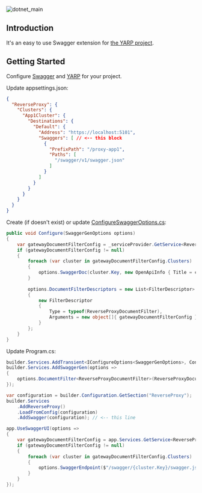 ![dotnet_main](https://github.com/andreytreyt/yarp-swagger/actions/workflows/dotnet.yml/badge.svg?branch=main)

## Introduction

It's an easy to use Swagger extension for [the YARP project](https://github.com/microsoft/reverse-proxy).

## Getting Started

Configure [Swagger](https://learn.microsoft.com/en-us/aspnet/core/tutorials/getting-started-with-swashbuckle) and [YARP](https://microsoft.github.io/reverse-proxy/articles/getting-started.html) for your project.

Update appsettings.json:

```json lines
{
  "ReverseProxy": {
    "Clusters": {
      "App1Cluster": {
        "Destinations": {
          "Default": {
            "Address": "https://localhost:5101",
            "Swaggers": [ // <-- this block
              {
                "PrefixPath": "/proxy-app1",
                "Paths": [
                  "/swagger/v1/swagger.json"
                ]
              }
            ]
          }
        }
      }
    }
  }
}
```

Create (if doesn't exist) or update [ConfigureSwaggerOptions.cs](sample/Yarp/ConfigureSwaggerOptions.cs):

```csharp
public void Configure(SwaggerGenOptions options)
{
    var gatewayDocumentFilterConfig = _serviceProvider.GetService<ReverseProxyDocumentFilterConfig>();
    if (gatewayDocumentFilterConfig != null)
    {
        foreach (var cluster in gatewayDocumentFilterConfig.Clusters)
        {
            options.SwaggerDoc(cluster.Key, new OpenApiInfo { Title = cluster.Key, Version = cluster.Key });
        }
            
        options.DocumentFilterDescriptors = new List<FilterDescriptor>
        {
            new FilterDescriptor
            {
                Type = typeof(ReverseProxyDocumentFilter),
                Arguments = new object[]{ gatewayDocumentFilterConfig }
            }
        };
    }
}
```

Update Program.cs:

```csharp
builder.Services.AddTransient<IConfigureOptions<SwaggerGenOptions>, ConfigureSwaggerOptions>();
builder.Services.AddSwaggerGen(options =>
{
    options.DocumentFilter<ReverseProxyDocumentFilter>(ReverseProxyDocumentFilterConfig.Empty);
});
```

```csharp
var configuration = builder.Configuration.GetSection("ReverseProxy");
builder.Services
    .AddReverseProxy()
    .LoadFromConfig(configuration)
    .AddSwagger(configuration); // <-- this line
```

```csharp
app.UseSwaggerUI(options =>
{
    var gatewayDocumentFilterConfig = app.Services.GetService<ReverseProxyDocumentFilterConfig>();
    if (gatewayDocumentFilterConfig != null)
    {
        foreach (var cluster in gatewayDocumentFilterConfig.Clusters)
        {
            options.SwaggerEndpoint($"/swagger/{cluster.Key}/swagger.json", cluster.Key);
        }
    }
});
```

